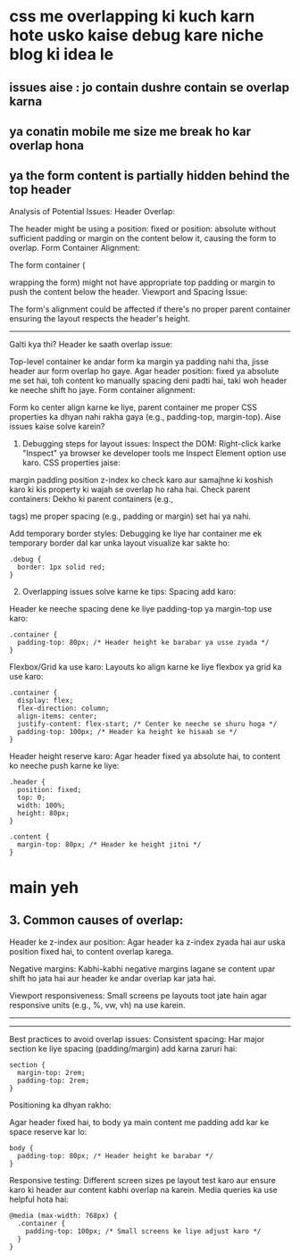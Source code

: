 # css me overlapping ki kuch karn hote usko kaise debug kare niche blog ki idea le
## issues aise : jo contain dushre contain se overlap karna 
##  ya conatin mobile me size me break ho kar overlap hona
## ya  the form content is partially hidden behind the top header


Analysis of Potential Issues:
Header Overlap:

The header might be using a position: fixed or position: absolute without sufficient padding or margin on the content below it, causing the form to overlap.
Form Container Alignment:

The form container (<div> wrapping the form) might not have appropriate top padding or margin to push the content below the header.
Viewport and Spacing Issue:

The form's alignment could be affected if there's no proper parent container ensuring the layout respects the header's height.



----
Galti kya thi?
Header ke saath overlap issue:

Top-level container ke andar form ka margin ya padding nahi tha, jisse header aur form overlap ho gaye.
Agar header position: fixed ya absolute me set hai, toh content ko manually spacing deni padti hai, taki woh header ke neeche shift ho jaye.
Form container alignment:

Form ko center align karne ke liye, parent container me proper CSS properties ka dhyan nahi rakha gaya (e.g., padding-top, margin-top).
Aise issues kaise solve karein?
1. Debugging steps for layout issues:
Inspect the DOM: Right-click karke "Inspect" ya browser ke developer tools me Inspect Element option use karo. CSS properties jaise:

margin
padding
position
z-index ko check karo aur samajhne ki koshish karo ki kis property ki wajah se overlap ho raha hai.
Check parent containers: Dekho ki parent containers (e.g., <div> tags) me proper spacing (e.g., padding or margin) set hai ya nahi.

Add temporary border styles: Debugging ke liye har container me ek temporary border dal kar unka layout visualize kar sakte ho:

```
.debug {
  border: 1px solid red;
}
```
2. Overlapping issues solve karne ke tips:
Spacing add karo:

Header ke neeche spacing dene ke liye padding-top ya margin-top use karo:

```
.container {
  padding-top: 80px; /* Header height ke barabar ya usse zyada */
}
```
Flexbox/Grid ka use karo: Layouts ko align karne ke liye flexbox ya grid ka use karo:

```
.container {
  display: flex;
  flex-direction: column;
  align-items: center;
  justify-content: flex-start; /* Center ke neeche se shuru hoga */
  padding-top: 100px; /* Header ka height ke hisaab se */
}
```

Header height reserve karo: Agar header fixed ya absolute hai, to content ko neeche push karne ke liye:

```
.header {
  position: fixed;
  top: 0;
  width: 100%;
  height: 80px;
}

.content {
  margin-top: 80px; /* Header ke height jitni */
}
```

# main yeh 
 ## 3. Common causes of overlap:
Header ke z-index aur position: Agar header ka z-index zyada hai aur uska position fixed hai, to content overlap karega.

Negative margins: Kabhi-kabhi negative margins lagane se content upar shift ho jata hai aur header ke andar overlap kar jata hai.

Viewport responsiveness: Small screens pe layouts toot jate hain agar responsive units (e.g., %, vw, vh) na use karein.


---
---

Best practices to avoid overlap issues:
Consistent spacing: Har major section ke liye spacing (padding/margin) add karna zaruri hai:

```
section {
  margin-top: 2rem;
  padding-top: 2rem;
}
```
Positioning ka dhyan rakho:

Agar header fixed hai, to body ya main content me padding add kar ke space reserve kar lo:
```
body {
  padding-top: 80px; /* Header height ke barabar */
}
```
Responsive testing: Different screen sizes pe layout test karo aur ensure karo ki header aur content kabhi overlap na karein. Media queries ka use helpful hota hai:
```
@media (max-width: 768px) {
  .container {
    padding-top: 100px; /* Small screens ke liye adjust karo */
  }
}
```








